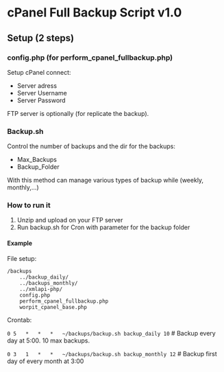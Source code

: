 cPanel Full Backup Script v1.0
==============================

Setup (2 steps)
-----

### config.php (for perform_cpanel_fullbackup.php)
Setup cPanel connect:

* Server adress
* Server Username
* Server Password

FTP server is optionally (for replicate the backup).



### Backup.sh
Control the number of backups and the dir for the backups:

* Max_Backups
* Backup_Folder

With this method can manage various types of backup while (weekly, monthly,...)


### How to run it 

1. Unzip and upload on your FTP server
2. Run backup.sh for Cron with parameter for the backup folder


#### Example

File setup:

	/backups
		../backup_daily/
		../backups_monthly/
		../xmlapi-php/
		config.php
		perform_cpanel_fullbackup.php
		worpit_cpanel_base.php
		
Crontab:

``0	5	*	*	*	~/backups/backup.sh backup_daily 10`` # Backup every day at 5:00. 10 max backups.

``0	3	1	*	*	~/backups/backup.sh backup_monthly 12`` # Backup first day of every month at 3:00




